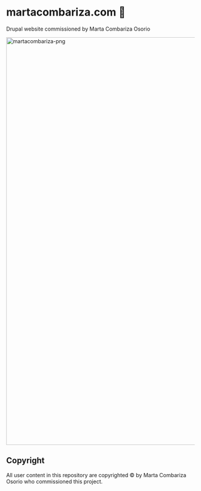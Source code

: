# martacombariza.com :white_flower:

Drupal website commissioned by Marta Combariza Osorio

<img width="1088" alt="martacombariza-png" src="https://user-images.githubusercontent.com/4398275/213918877-f9269e59-8b4c-4a14-8c9e-0745b4516d39.png">


## Copyright

All user content in this repository are copyrighted © by Marta Combariza Osorio who commissioned this project.
